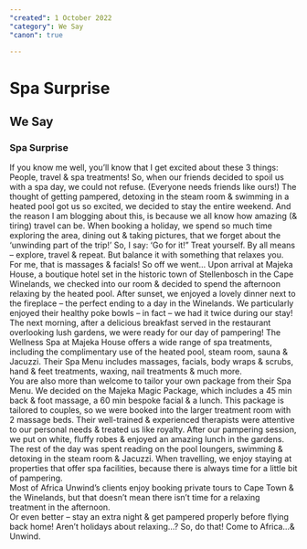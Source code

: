 ```yaml
---
"created": 1 October 2022
"category": We Say
"canon": true

---
```


# Spa Surprise
## We Say
### Spa Surprise

If you know me well, you’ll know that I get excited about these 3 things:  People, travel &amp; spa treatments!
So, when our friends decided to spoil us with a spa day, we could not refuse.  (Everyone needs friends like ours!)
The thought of getting pampered, detoxing in the steam room &amp; swimming in a heated pool got us so excited, we decided to stay the entire weekend.
And the reason I am blogging about this, is because we all know how amazing (&amp; tiring) travel can be.  When booking a holiday, we spend so much time exploring the area, dining out &amp; taking pictures, that we forget about the ‘unwinding part of the trip!’ 
So, I say: ‘Go for it!”  Treat yourself.  By all means – explore, travel &amp; repeat.  But balance it with something that relaxes you.  For me, that is massages &amp; facials!
So off we went…
Upon arrival at Majeka House, a boutique hotel set in the historic town of Stellenbosch in the Cape Winelands, we checked into our room &amp; decided to spend the afternoon relaxing by the heated pool.  After sunset, we enjoyed a lovely dinner next to the fireplace – the perfect ending to a day in the Winelands.  We particularly enjoyed their healthy poke bowls – in fact – we had it twice during our stay!
The next morning, after a delicious breakfast served in the restaurant overlooking lush gardens, we were ready for our day of pampering!
The Wellness Spa at Majeka House offers a wide range of spa treatments, including the complimentary use of the heated pool, steam room, sauna &amp; Jacuzzi.
Their Spa Menu includes massages, facials, body wraps &amp; scrubs, hand &amp; feet treatments, waxing, nail treatments &amp; much more.  
You are also more than welcome to tailor your own package from their Spa Menu.
We decided on the Majeka Magic Package, which includes a 45 min back &amp; foot massage, a 60 min bespoke facial &amp; a lunch.  This package is tailored to couples, so we were booked into the larger treatment room with 2 massage beds.
Their well-trained &amp; experienced therapists were attentive to our personal needs &amp; treated us like royalty.
After our pampering session, we put on white, fluffy robes &amp; enjoyed an amazing lunch in the gardens.  The rest of the day was spent reading on the pool loungers, swimming &amp; detoxing in the steam room &amp; Jacuzzi.
When travelling, we enjoy staying at properties that offer spa facilities, because there is always time for a little bit of pampering.  
Most of Africa Unwind’s clients enjoy booking private tours to Cape Town &amp; the Winelands, but that doesn’t mean there isn’t time for a relaxing treatment in the afternoon.  
Or even better – stay an extra night &amp; get pampered properly before flying back home!
Aren’t holidays about relaxing…?  So, do that!
Come to Africa…&amp; Unwind.